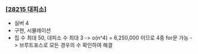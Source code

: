 ### [[28215 대피소]](https://www.acmicpc.net/problem/28215)
- 실버 4
- 구현, 시뮬레이션
- 집 수 최대 50, 대피소 수 최대 3 -> o(n^4) = 6,250,000 이므로 4중 for문 가능 -> 브루트포스로 모든 경우의 수 확인하여 해결
